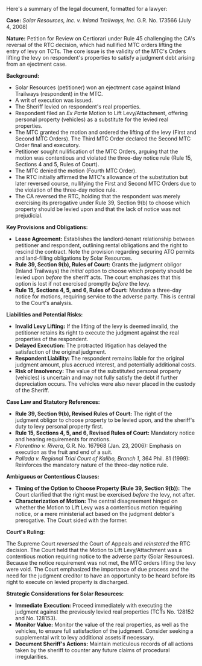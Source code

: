 Here's a summary of the legal document, formatted for a lawyer:

**Case:** *Solar Resources, Inc. v. Inland Trailways, Inc.* G.R. No. 173566 (July 4, 2008)

**Nature:** Petition for Review on Certiorari under Rule 45 challenging the CA's reversal of the RTC decision, which had nullified MTC orders lifting the entry of levy on TCTs. The core issue is the validity of the MTC's Orders lifting the levy on respondent's properties to satisfy a judgment debt arising from an ejectment case.

**Background:**
*   Solar Resources (petitioner) won an ejectment case against Inland Trailways (respondent) in the MTC.
*   A writ of execution was issued.
*   The Sheriff levied on respondent's real properties.
*   Respondent filed an *Ex Parte* Motion to Lift Levy/Attachment, offering personal property (vehicles) as a substitute for the levied real properties.
*   The MTC granted the motion and ordered the lifting of the levy (First and Second MTC Orders). The Third MTC Order declared the Second MTC Order final and executory.
*   Petitioner sought nullification of the MTC Orders, arguing that the motion was contentious and violated the three-day notice rule (Rule 15, Sections 4 and 5, Rules of Court).
*   The MTC denied the motion (Fourth MTC Order).
*   The RTC initially affirmed the MTC's allowance of the substitution but later reversed course, nullifying the First and Second MTC Orders due to the violation of the three-day notice rule.
*   The CA reversed the RTC, holding that the respondent was merely exercising its prerogative under Rule 39, Section 9(b) to choose which property should be levied upon and that the lack of notice was not prejudicial.

**Key Provisions and Obligations:**

*   **Lease Agreement:** Establishes the landlord-tenant relationship between petitioner and respondent, outlining rental obligations and the right to rescind the contract. Note the provision regarding securing ATO permits and land-filling obligations by Solar Resources.
*   **Rule 39, Section 9(b), Rules of Court:** Grants the judgment obligor (Inland Trailways) the *initial* option to choose which property should be levied upon *before* the sheriff acts. The court emphasizes that this option is lost if not exercised promptly *before* the levy.
*   **Rule 15, Sections 4, 5, and 6, Rules of Court:** Mandate a three-day notice for motions, requiring service to the adverse party. This is central to the Court's analysis.

**Liabilities and Potential Risks:**

*   **Invalid Levy Lifting:** If the lifting of the levy is deemed invalid, the petitioner retains its right to execute the judgment against the real properties of the respondent.
*   **Delayed Execution:** The protracted litigation has delayed the satisfaction of the original judgment.
*   **Respondent Liability:** The respondent remains liable for the original judgment amount, plus accrued interest, and potentially additional costs.
*   **Risk of Insolvency:** The value of the substituted personal property (vehicles) is uncertain and may not fully satisfy the debt if further depreciation occurs. The vehicles were also never placed in the custody of the Sheriff.

**Case Law and Statutory References:**

*   **Rule 39, Section 9(b), Revised Rules of Court:** The right of the judgment obligor to choose property to be levied upon, and the sheriff's duty to levy personal property first.
*   **Rule 15, Sections 4, 5, and 6, Revised Rules of Court:** Mandatory notice and hearing requirements for motions.
*   *Florentino v. Rivera*, G.R. No. 167968 (Jan. 23, 2006): Emphasis on execution as the fruit and end of a suit.
*    *Pallada v. Regional Trial Court of Kalibo, Branch 1*, 364 Phil. 81 (1999): Reinforces the mandatory nature of the three-day notice rule.

**Ambiguous or Contentious Clauses:**

*   **Timing of the Option to Choose Property (Rule 39, Section 9(b)):**  The Court clarified that the right must be exercised *before* the levy, not after.
*   **Characterization of Motion:** The central disagreement hinged on whether the Motion to Lift Levy was a contentious motion requiring notice, or a mere ministerial act based on the judgment debtor's prerogative. The Court sided with the former.

**Court's Ruling:**

The Supreme Court *reversed* the Court of Appeals and *reinstated* the RTC decision. The Court held that the Motion to Lift Levy/Attachment was a contentious motion requiring notice to the adverse party (Solar Resources). Because the notice requirement was not met, the MTC orders lifting the levy were void. The Court emphasized the importance of due process and the need for the judgment creditor to have an opportunity to be heard before its right to execute on levied property is discharged.

**Strategic Considerations for Solar Resources:**

*   **Immediate Execution:** Proceed immediately with executing the judgment against the previously levied real properties (TCTs No. 128152 and No. 128153).
*   **Monitor Value:**  Monitor the value of the real properties, as well as the vehicles, to ensure full satisfaction of the judgment. Consider seeking a supplemental writ to levy additional assets if necessary.
*   **Document Sheriff's Actions:** Maintain meticulous records of all actions taken by the sheriff to counter any future claims of procedural irregularities.
